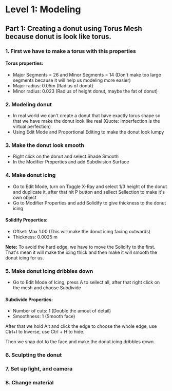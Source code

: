 # Level 1: Modeling

## Part 1: Creating a donut using Torus Mesh because donut is look like torus.

### 1. First we have to make a torus with this properties
#### Torus properties:
* Major Segments = 26 and Minor Segments = 14 (Don't make too large segments because it will help us modeling more easier)
* Major radius: 0.05m (Radius of donut)
* Minor radius: 0.023 (Radius of height donut, maybe the fat of donut)

### 2. Modeling donut
* In real world we can't create a donut that have exactly torus shape so that we have make the donut look like real (Quote: Imperfection is the virtual perfection)
* Using Edit Mode and Proportional Editing to make the donut look lumpy

### 3. Make the donut look smooth
* Right click on the donut and select Shade Smooth
* In the Modifier Properties and add Subdivision Surface

### 4. Make donut icing
* Go to Edit Mode, turn on Toggle X-Ray and select 1/3 height of the donut and duplicate it, after that hit P button and sellect Sellection to make it's own object
* Go to Modifier Properties and add Solidify to give thickness to the donut icing
#### Solidify Properties:
* Offset: Max 1.00 (This will make the donut icing facing outwards)
* Thickness: 0.0025 m

__Note:__ To avoid the hard edge, we have to move the Solidify to the first. That's mean it will make the icing thick and then make it will smooth the donut icing for us.

### 5. Make donut icing dribbles down
* Go to Edit Mode of Icing, press A to sellect all, after that right click on the mesh and choose Subdivide
#### Subdivide Properties:
* Number of cuts: 1 (Double the amout of detail)
* Smoothness: 1 (Smooth face)

After that we hold Alt and click the edge to choose the whole edge, use Ctrl+I to Inverse, use Ctrl + H to hide.

Then we snap dot to the face and make the donut icing dribbles down.
### 6. Sculpting the donut
### 7. Set up light, and camera
### 8. Change material